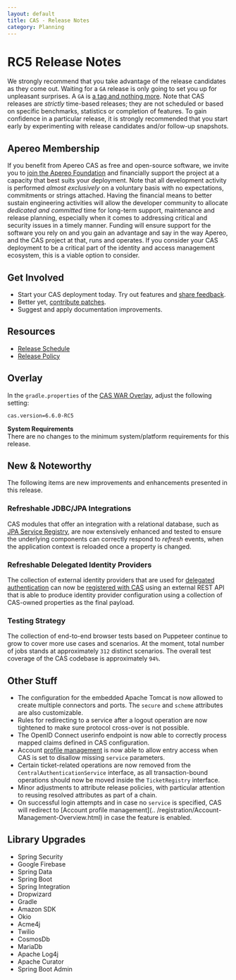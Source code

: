 ```yaml
---
layout: default
title: CAS - Release Notes
category: Planning
---
```


# RC5 Release Notes

We strongly recommend that you take advantage of the release candidates as they come out. Waiting for a `GA` release is only going to set
you up for unpleasant surprises. A `GA` is [a tag and nothing more](https://apereo.github.io/2017/03/08/the-myth-of-ga-rel/). Note 
that CAS releases are *strictly* time-based releases; they are not scheduled or based on specific benchmarks, statistics 
or completion of features. To gain confidence in a particular release, it is strongly recommended that you start 
early by experimenting with release candidates and/or follow-up snapshots.

## Apereo Membership

If you benefit from Apereo CAS as free and open-source software, we invite you
to [join the Apereo Foundation](https://www.apereo.org/content/apereo-membership)
and financially support the project at a capacity that best suits your deployment. Note that all development activity is performed
*almost exclusively* on a voluntary basis with no expectations, commitments or strings attached. Having the financial means to better
sustain engineering activities will allow the developer community to allocate *dedicated and committed* time for long-term support,
maintenance and release planning, especially when it comes to addressing critical and security issues in a timely manner. Funding will
ensure support for the software you rely on and you gain an advantage and say in the way Apereo, and the CAS project at that, runs and
operates. If you consider your CAS deployment to be a critical part of the identity and access management ecosystem, this is a viable option
to consider.

## Get Involved

- Start your CAS deployment today. Try out features and [share feedback](/cas/Mailing-Lists.html).
- Better yet, [contribute patches](/cas/developer/Contributor-Guidelines.html).
- Suggest and apply documentation improvements.

## Resources

- [Release Schedule](https://github.com/apereo/cas/milestones)
- [Release Policy](/cas/developer/Release-Policy.html)

## Overlay

In the `gradle.properties` of the [CAS WAR Overlay](../installation/WAR-Overlay-Installation.html), adjust the following setting:

```properties
cas.version=6.6.0-RC5
```

<div class="alert alert-info">
<strong>System Requirements</strong><br/>There are no changes to the minimum system/platform requirements for this release.
</div>

## New & Noteworthy

The following items are new improvements and enhancements presented in this release.

### Refreshable JDBC/JPA Integrations

CAS modules that offer an integration with a relational database, such as [JPA Service Registry](../services/JPA-Service-Management.html), 
are now extensively enhanced and tested to ensure the underlying components can correctly respond to *refresh* events, when 
the application context is reloaded once a property is changed.

### Refreshable Delegated Identity Providers

The collection of external identity providers that are used for [delegated authentication](../integration/Delegate-Authentication.html)
can now be [registered with CAS](../integration/Delegate-Authentication-Provider-Registration.html) using an external 
REST API that is able to produce identity provider configuration using a collection of CAS-owned properties as the final payload.

### Testing Strategy

The collection of end-to-end browser tests based on Puppeteer continue to grow to cover
more use cases and scenarios. At the moment, total number of jobs stands at approximately `312` distinct
scenarios. The overall test coverage of the CAS codebase is approximately `94%`.

## Other Stuff
     
- The configuration for the embedded Apache Tomcat is now allowed to create multiple connectors and ports. The `secure` and `scheme` attributes are also 
  customizable.
- Rules for redirecting to a service after a logout operation are now tightened to make sure protocol cross-over is not possible.
- The OpenID Connect userinfo endpoint is now able to correctly process mapped claims defined in CAS configuration.
- Account [profile management](../registration/Account-Management-Overview.html) is now able to allow entry access when CAS is set to disallow missing `service` parameters.
- Certain ticket-related operations are now removed from the `CentralAuthenticationService` interface, as all transaction-bound operations should now be 
  moved inside the `TicketRegistry` interface.
- Minor adjustments to attribute release policies, with particular attention to reusing resolved attributes as part of a chain.
- On successful login attempts and in case no `service` is specified, CAS will redirect to [Account profile management](..
  /registration/Account-Management-Overview.html) in case the feature is enabled.


## Library Upgrades

- Spring Security
- Google Firebase
- Spring Data
- Spring Boot
- Spring Integration
- Dropwizard
- Gradle
- Amazon SDK
- Okio
- Acme4j
- Twilio
- CosmosDb
- MariaDb
- Apache Log4j
- Apache Curator
- Spring Boot Admin

